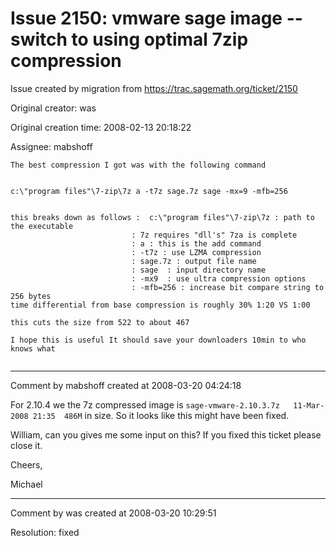 # Issue 2150: vmware sage image -- switch to using optimal 7zip compression

Issue created by migration from https://trac.sagemath.org/ticket/2150

Original creator: was

Original creation time: 2008-02-13 20:18:22

Assignee: mabshoff


```
The best compression I got was with the following command


c:\"program files"\7-zip\7z a -t7z sage.7z sage -mx=9 -mfb=256


this breaks down as follows :  c:\"program files"\7-zip\7z : path to the executable
                           : 7z requires "dll's" 7za is complete
                           : a : this is the add command
                           : -t7z : use LZMA compression
                           : sage.7z : output file name
                           : sage  : input directory name
                           : -mx9  : use ultra compression options
                           : -mfb=256 : increase bit compare string to 256 bytes
time differential from base compression is roughly 30% 1:20 VS 1:00

this cuts the size from 522 to about 467

I hope this is useful It should save your downloaders 10min to who knows what


```



---

Comment by mabshoff created at 2008-03-20 04:24:18

For 2.10.4 we the 7z compressed image is ` sage-vmware-2.10.3.7z   11-Mar-2008 21:35  486M ` in size. So it looks like this might have been fixed. 

William, can you gives me some input on this? If you fixed this ticket please close it.

Cheers,

Michael


---

Comment by was created at 2008-03-20 10:29:51

Resolution: fixed
